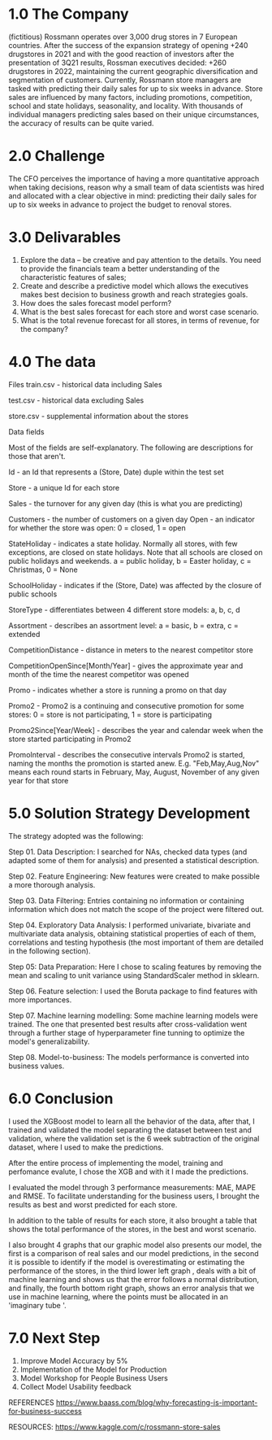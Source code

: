 # 1.0 The Company

(fictitious) Rossmann operates over 3,000 drug stores in 7 European countries. After the success of the expansion strategy of opening +240 drugstores in 2021 and with the good reaction of investors after the presentation of 3Q21 results, Rossman executives decided: +260 drugstores in 2022, maintaining the current geographic diversification and segmentation of customers. Currently, Rossmann store managers are tasked with predicting their daily sales for up to six weeks in advance.  Store sales are influenced by many factors, including promotions, competition, school and state holidays, seasonality, and locality. With thousands of individual managers predicting sales based on their unique circumstances, the accuracy of results can be quite varied.

# 2.0 Challenge
The CFO perceives the importance of having a more quantitative approach when taking decisions, reason why a small team of data scientists was hired and allocated with a clear objective in mind: predicting their daily sales for up to six weeks in advance to project the budget to renoval stores.

# 3.0 Delivarables
1. Explore the data – be creative and pay attention to the details. You need to provide the financials team a better understanding of the characteristic features of sales;
2. Create and describe a predictive model which allows the executives makes best decision to business growth and reach strategies goals.
3. How does the sales forecast model perform?
3. What is the best sales forecast for each store and worst case scenario.
4. What is the total revenue forecast for all stores, in terms of revenue, for the company?

# 4.0 The data

Files
train.csv - historical data including Sales

test.csv - historical data excluding Sales

store.csv - supplemental information about the stores

Data fields

Most of the fields are self-explanatory. The following are descriptions for those that aren't.

Id - an Id that represents a (Store, Date) duple within the test set

Store - a unique Id for each store

Sales - the turnover for any given day (this is what you are predicting)

Customers - the number of customers on a given day
Open - an indicator for whether the store was open: 0 = closed, 1 = open

StateHoliday - indicates a state holiday. Normally all stores, with few exceptions, are closed on state holidays. Note that all schools are closed on public holidays and weekends. a = public holiday, b = Easter holiday, c = Christmas, 0 = None

SchoolHoliday - indicates if the (Store, Date) was affected by the closure of public schools

StoreType - differentiates between 4 different store models: a, b, c, d

Assortment - describes an assortment level: a = basic, b = extra, c = extended

CompetitionDistance - distance in meters to the nearest competitor store

CompetitionOpenSince[Month/Year] - gives the approximate year and month of the time the nearest competitor was opened

Promo - indicates whether a store is running a promo on that day

Promo2 - Promo2 is a continuing and consecutive promotion for some stores: 0 = store is not participating, 1 = store is participating

Promo2Since[Year/Week] - describes the year and calendar week when the store started participating in Promo2

PromoInterval - describes the consecutive intervals Promo2 is started, naming the months the promotion is started anew. E.g. "Feb,May,Aug,Nov" means each round starts in February, May, August, November of any given year for that store

# 5.0 Solution Strategy  Development 
The strategy adopted was the following:

Step 01. Data Description: I searched for NAs, checked data types (and adapted some of them for analysis) and presented a statistical description.

Step 02. Feature Engineering: New features were created to make possible a more thorough analysis.

Step 03. Data Filtering: Entries containing no information or containing information which does not match the scope of the project were filtered out.

Step 04. Exploratory Data Analysis: I performed univariate, bivariate and multivariate data analysis, obtaining statistical properties of each of them, correlations and testing hypothesis (the most important of them are detailed in the following section).

Step 05: Data Preparation: Here I chose to scaling features by removing the mean and scaling to unit variance using StandardScaler method in sklearn.

Step 06. Feature selection: I used the Boruta package to find features with more importances.

Step 07. Machine learning modelling: Some machine learning models were trained. The one that presented best results after cross-validation went through a further stage of hyperparameter fine tunning to optimize the model's generalizability.

Step 08. Model-to-business: The models performance is converted into business values.

# 6.0 Conclusion

I used the XGBoost model to learn all the behavior of the data, after that, I trained and validated the model separating the dataset between test and validation, where the validation set is the 6 week subtraction of the original dataset, where I used to make the predictions.

After the entire process of implementing the model, training and perfomance evalute, I chose the XGB and with it I made the predictions.

I evaluated the model through 3 performance measurements: MAE, MAPE and RMSE. To facilitate understanding for the business users, I brought the results as best and worst predicted for each store.

In addition to the table of results for each store, it also brought a table that shows the total performance of the stores, in the best and worst scenario.

I also brought 4 graphs that our graphic model also presents our model, the first is a comparison of real sales and our model predictions, in the second it is possible to identify if the model is overestimating or estimating the performance of the stores, in the third lower left graph , deals with a bit of machine learning and shows us that the error follows a normal distribution, and finally, the fourth bottom right graph, shows an error analysis that we use in machine learning, where the points must be allocated in an 'imaginary tube '.

# 7.0 Next Step

1. Improve Model Accuracy by 5%
2. Implementation of the Model for Production
3. Model Workshop for People Business Users
4. Collect Model Usability feedback

REFERENCES
https://www.baass.com/blog/why-forecasting-is-important-for-business-success

RESOURCES:
https://www.kaggle.com/c/rossmann-store-sales